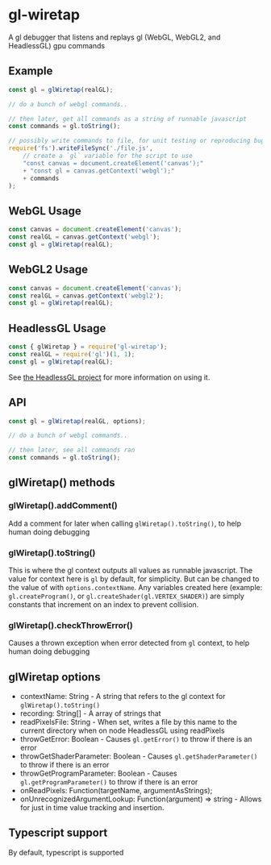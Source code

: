 # gl-wiretap
A gl debugger that listens and replays gl (WebGL, WebGL2, and HeadlessGL) gpu commands

## Example
```js
const gl = glWiretap(realGL);

// do a bunch of webgl commands..

// then later, get all commands as a string of runnable javascript
const commands = gl.toString();

// possibly write commands to file, for unit testing or reproducing bug
require('fs').writeFileSync('./file.js',
    // create a `gl` variable for the script to use
    "const canvas = document.createElement('canvas');"
    + "const gl = canvas.getContext('webgl');"
    + commands
);
```

## WebGL Usage
```js
const canvas = document.createElement('canvas');
const realGL = canvas.getContext('webgl');
const gl = glWiretap(realGL);
```

## WebGL2 Usage
```js
const canvas = document.createElement('canvas');
const realGL = canvas.getContext('webgl2');
const gl = glWiretap(realGL);
```

## HeadlessGL Usage
```js
const { glWiretap } = require('gl-wiretap');
const realGL = require('gl')(1, 1);
const gl = glWiretap(realGL);
```

See [the HeadlessGL project](https://github.com/stackgl/headless-gl) for more information on using it.

## API
```js
const gl = glWiretap(realGL, options);

// do a bunch of webgl commands..

// then later, see all commands ran
const commands = gl.toString();
```

## glWiretap() methods
### glWiretap().addComment()
Add a comment for later when calling `glWiretap().toString()`, to help human doing debugging

### glWiretap().toString()
This is where the gl context outputs all values as runnable javascript.
The value for context here is `gl` by default, for simplicity.
But can be changed to the value of with `options.contextName`.
Any variables created here (example: `gl.createProgram()`, or `gl.createShader(gl.VERTEX_SHADER)`) are simply constants that increment on an index to prevent collision.

### glWiretap().checkThrowError()
Causes a thrown exception when error detected from `gl` context, to help human doing debugging

## glWiretap options
* contextName: String - A string that refers to the gl context for `glWiretap().toString()`
* recording: String[] - A array of strings that
* readPixelsFile: String - When set, writes a file by this name to the current directory when on node HeadlessGL using readPixels
* throwGetError: Boolean - Causes `gl.getError()` to throw if there is an error
* throwGetShaderParameter: Boolean - Causes `gl.getShaderParameter()` to throw if there is an error
* throwGetProgramParameter: Boolean - Causes `gl.getProgramParameter()` to throw if there is an error
* onReadPixels: Function(targetName, argumentAsStrings);
* onUnrecognizedArgumentLookup: Function(argument) => string - Allows for just in time value tracking and insertion.

## Typescript support
By default, typescript is supported
